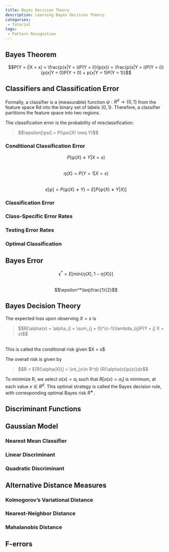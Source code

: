 ```yaml
---
title: Bayes Decision Theory
description: Learning Bayes Decision Theory.
categories:
 - Tutorial
tags:
 - Pattern Recognition
---
```



## Bayes Theorem
<block class="blockquote-center">$$P(Y = i|X = x) = \frac{p(x|Y = i)P(Y = i)}{p(x)} = \frac{p(x|Y = i)P(Y = i)}{p(x|Y = 0)P(Y = 0) + p(x|Y = 1)P(Y = 1)}$$</block>

## Classifiers and Classification Error
Formally, a classifier is a (measurable) function $\psi:R^d\to\lbrace0, 1\rbrace$ from the feature space Rd into the binary set of labels $\lbrace0, 1\rbrace$. Therefore, a classifier partitions the feature space into two regions.

The classification error is the probability of misclassification:<br/>
<blockquote class="blockquote-center">$$\epsilon[\psi] = P(\psi(X) \neq Y)$$</blockquote>

### Conditional Classification Error
$$P(\psi(X) \neq Y|X = x)$$<br/>
$$\eta(X) = P(Y = 1|X = x)$$<br/>
$$\epsilon[\psi] = P(\psi(X) \neq Y) = E[P(\psi(X) \neq Y|X)]$$
### Classification Error
### Class-Specific Error Rates
### Testing Error Rates
### Optimal Classification

## Bayes Error
$$\epsilon^* = E[min\lbrace\eta(X), 1 - \eta(X)\rbrace]$$<br/>
$$\epsilon^*\leq\frac{1}{2}$$

## Bayes Decision Theory
The expected loss upon observing $X = x$ is<br/>
<blockquote class="blockquote-center">$$R[\alpha(x) = \alpha_i] = \sum_{j = 0}^{c-1}\lambda_{ij}P(Y = j| X = x)$$</blockquote><br/>
This is called the conditional risk given $X = x$

The overall risk is given by<br/>
<blockquote class="blockquote-center">$$R = E[R(\alpha(X))] = \int_{x\in R^d} {R(\alpha(x))p(x)}dx$$</blockquote>

To minimize R, we select $\alpha(x) = \alpha_i$ such that $R[\alpha(x) = \alpha_i]$ is minimum, at each value $x\in R^d$. This optimal strategy is called the Bayes decision rule, with corresponding optimal Bayes risk $R^∗$.

## Discriminant Functions

## Gaussian Model
### Nearest Mean Classifier
### Linear Discriminant
### Quadratic Discriminant

## Alternative Distance Measures
### Kolmogorov’s Variational Distance
### Nearest-Neighbor Distance
### Mahalanobis Distance

## F-errors
